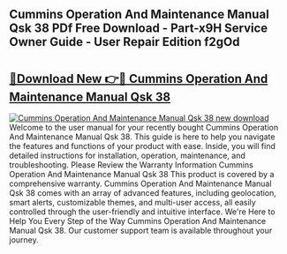 ## Cummins Operation And Maintenance Manual Qsk 38 PDf Free Download - Part-x9H Service Owner Guide - User Repair Edition f2gOd

# <h2><a href="http://bc76797.oget.top/?id=Cummins+Operation+And+Maintenance+Manual+Qsk+38">🔗Download New 👉🔴 Cummins Operation And Maintenance Manual Qsk 38</a></h2>

[![Cummins Operation And Maintenance Manual Qsk 38 new download](https://i.imgur.com/5g1atiW.png)](http://bc76797.oget.top/?id=Cummins+Operation+And+Maintenance+Manual+Qsk+38)
Welcome to the user manual for your recently bought Cummins Operation And Maintenance Manual Qsk 38. This guide is here to help you navigate the features and functions of your product with ease. Inside, you will find detailed instructions for installation, operation, maintenance, and troubleshooting. Please Review the Warranty Information Cummins Operation And Maintenance Manual Qsk 38 This product is covered by a comprehensive warranty. Cummins Operation And Maintenance Manual Qsk 38 comes with an array of advanced features, including geolocation, smart alerts, customizable themes, and multi-user access, all easily controlled through the user-friendly and intuitive interface. We're Here to Help You Every Step of the Way Cummins Operation And Maintenance Manual Qsk 38. Our customer support team is available throughout your journey.

